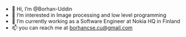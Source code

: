 - 👋 Hi, I’m @Borhan-Uddin
- 👀 I’m interested in Image processing and low level programming
- 🌱 I’m currently working as a Software Engineer at Nokia HQ in Finland
- 📫 you can reach me at borhancse.cu@gmail.com 

<!---
Borhan-Uddin/Borhan-Uddin is a ✨ special ✨ repository because its `README.md` (this file) appears on your GitHub profile.
You can click the Preview link to take a look at your changes.
--->
